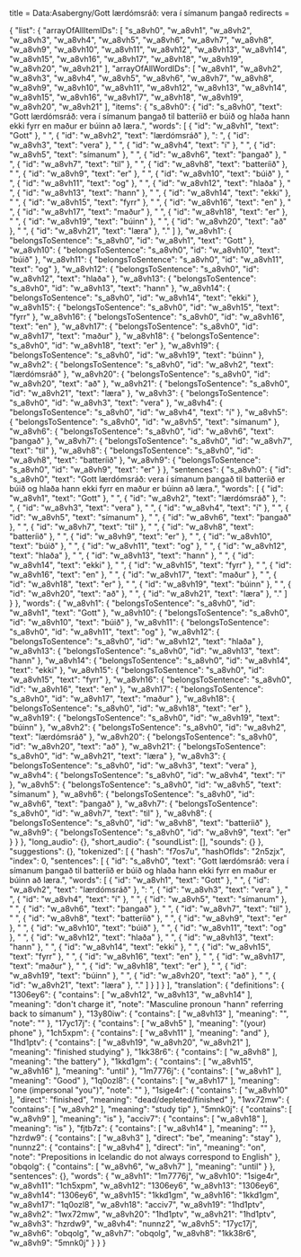 title = Data:Asabergny/Gott lærdómsráð: vera í símanum þangað
redirects =
>>>>

{
    "list": {
        "arrayOfAllItemIDs": [
            "s_a8vh0",
            "w_a8vh1",
            "w_a8vh2",
            "w_a8vh3",
            "w_a8vh4",
            "w_a8vh5",
            "w_a8vh6",
            "w_a8vh7",
            "w_a8vh8",
            "w_a8vh9",
            "w_a8vh10",
            "w_a8vh11",
            "w_a8vh12",
            "w_a8vh13",
            "w_a8vh14",
            "w_a8vh15",
            "w_a8vh16",
            "w_a8vh17",
            "w_a8vh18",
            "w_a8vh19",
            "w_a8vh20",
            "w_a8vh21"
        ],
        "arrayOfAllWordIDs": [
            "w_a8vh1",
            "w_a8vh2",
            "w_a8vh3",
            "w_a8vh4",
            "w_a8vh5",
            "w_a8vh6",
            "w_a8vh7",
            "w_a8vh8",
            "w_a8vh9",
            "w_a8vh10",
            "w_a8vh11",
            "w_a8vh12",
            "w_a8vh13",
            "w_a8vh14",
            "w_a8vh15",
            "w_a8vh16",
            "w_a8vh17",
            "w_a8vh18",
            "w_a8vh19",
            "w_a8vh20",
            "w_a8vh21"
        ],
        "items": {
            "s_a8vh0": {
                "id": "s_a8vh0",
                "text": "Gott lærdómsráð: vera í símanum þangað til batteríið er búið og hlaða hann ekki fyrr en maður er búinn að læra.",
                "words": [
                    {
                        "id": "w_a8vh1",
                        "text": "Gott"
                    },
                    " ",
                    {
                        "id": "w_a8vh2",
                        "text": "lærdómsráð"
                    },
                    ": ",
                    {
                        "id": "w_a8vh3",
                        "text": "vera"
                    },
                    " ",
                    {
                        "id": "w_a8vh4",
                        "text": "í"
                    },
                    " ",
                    {
                        "id": "w_a8vh5",
                        "text": "símanum"
                    },
                    " ",
                    {
                        "id": "w_a8vh6",
                        "text": "þangað"
                    },
                    " ",
                    {
                        "id": "w_a8vh7",
                        "text": "til"
                    },
                    " ",
                    {
                        "id": "w_a8vh8",
                        "text": "batteríið"
                    },
                    " ",
                    {
                        "id": "w_a8vh9",
                        "text": "er"
                    },
                    " ",
                    {
                        "id": "w_a8vh10",
                        "text": "búið"
                    },
                    " ",
                    {
                        "id": "w_a8vh11",
                        "text": "og"
                    },
                    " ",
                    {
                        "id": "w_a8vh12",
                        "text": "hlaða"
                    },
                    " ",
                    {
                        "id": "w_a8vh13",
                        "text": "hann"
                    },
                    " ",
                    {
                        "id": "w_a8vh14",
                        "text": "ekki"
                    },
                    " ",
                    {
                        "id": "w_a8vh15",
                        "text": "fyrr"
                    },
                    " ",
                    {
                        "id": "w_a8vh16",
                        "text": "en"
                    },
                    " ",
                    {
                        "id": "w_a8vh17",
                        "text": "maður"
                    },
                    " ",
                    {
                        "id": "w_a8vh18",
                        "text": "er"
                    },
                    " ",
                    {
                        "id": "w_a8vh19",
                        "text": "búinn"
                    },
                    " ",
                    {
                        "id": "w_a8vh20",
                        "text": "að"
                    },
                    " ",
                    {
                        "id": "w_a8vh21",
                        "text": "læra"
                    },
                    "."
                ]
            },
            "w_a8vh1": {
                "belongsToSentence": "s_a8vh0",
                "id": "w_a8vh1",
                "text": "Gott"
            },
            "w_a8vh10": {
                "belongsToSentence": "s_a8vh0",
                "id": "w_a8vh10",
                "text": "búið"
            },
            "w_a8vh11": {
                "belongsToSentence": "s_a8vh0",
                "id": "w_a8vh11",
                "text": "og"
            },
            "w_a8vh12": {
                "belongsToSentence": "s_a8vh0",
                "id": "w_a8vh12",
                "text": "hlaða"
            },
            "w_a8vh13": {
                "belongsToSentence": "s_a8vh0",
                "id": "w_a8vh13",
                "text": "hann"
            },
            "w_a8vh14": {
                "belongsToSentence": "s_a8vh0",
                "id": "w_a8vh14",
                "text": "ekki"
            },
            "w_a8vh15": {
                "belongsToSentence": "s_a8vh0",
                "id": "w_a8vh15",
                "text": "fyrr"
            },
            "w_a8vh16": {
                "belongsToSentence": "s_a8vh0",
                "id": "w_a8vh16",
                "text": "en"
            },
            "w_a8vh17": {
                "belongsToSentence": "s_a8vh0",
                "id": "w_a8vh17",
                "text": "maður"
            },
            "w_a8vh18": {
                "belongsToSentence": "s_a8vh0",
                "id": "w_a8vh18",
                "text": "er"
            },
            "w_a8vh19": {
                "belongsToSentence": "s_a8vh0",
                "id": "w_a8vh19",
                "text": "búinn"
            },
            "w_a8vh2": {
                "belongsToSentence": "s_a8vh0",
                "id": "w_a8vh2",
                "text": "lærdómsráð"
            },
            "w_a8vh20": {
                "belongsToSentence": "s_a8vh0",
                "id": "w_a8vh20",
                "text": "að"
            },
            "w_a8vh21": {
                "belongsToSentence": "s_a8vh0",
                "id": "w_a8vh21",
                "text": "læra"
            },
            "w_a8vh3": {
                "belongsToSentence": "s_a8vh0",
                "id": "w_a8vh3",
                "text": "vera"
            },
            "w_a8vh4": {
                "belongsToSentence": "s_a8vh0",
                "id": "w_a8vh4",
                "text": "í"
            },
            "w_a8vh5": {
                "belongsToSentence": "s_a8vh0",
                "id": "w_a8vh5",
                "text": "símanum"
            },
            "w_a8vh6": {
                "belongsToSentence": "s_a8vh0",
                "id": "w_a8vh6",
                "text": "þangað"
            },
            "w_a8vh7": {
                "belongsToSentence": "s_a8vh0",
                "id": "w_a8vh7",
                "text": "til"
            },
            "w_a8vh8": {
                "belongsToSentence": "s_a8vh0",
                "id": "w_a8vh8",
                "text": "batteríið"
            },
            "w_a8vh9": {
                "belongsToSentence": "s_a8vh0",
                "id": "w_a8vh9",
                "text": "er"
            }
        },
        "sentences": {
            "s_a8vh0": {
                "id": "s_a8vh0",
                "text": "Gott lærdómsráð: vera í símanum þangað til batteríið er búið og hlaða hann ekki fyrr en maður er búinn að læra.",
                "words": [
                    {
                        "id": "w_a8vh1",
                        "text": "Gott"
                    },
                    " ",
                    {
                        "id": "w_a8vh2",
                        "text": "lærdómsráð"
                    },
                    ": ",
                    {
                        "id": "w_a8vh3",
                        "text": "vera"
                    },
                    " ",
                    {
                        "id": "w_a8vh4",
                        "text": "í"
                    },
                    " ",
                    {
                        "id": "w_a8vh5",
                        "text": "símanum"
                    },
                    " ",
                    {
                        "id": "w_a8vh6",
                        "text": "þangað"
                    },
                    " ",
                    {
                        "id": "w_a8vh7",
                        "text": "til"
                    },
                    " ",
                    {
                        "id": "w_a8vh8",
                        "text": "batteríið"
                    },
                    " ",
                    {
                        "id": "w_a8vh9",
                        "text": "er"
                    },
                    " ",
                    {
                        "id": "w_a8vh10",
                        "text": "búið"
                    },
                    " ",
                    {
                        "id": "w_a8vh11",
                        "text": "og"
                    },
                    " ",
                    {
                        "id": "w_a8vh12",
                        "text": "hlaða"
                    },
                    " ",
                    {
                        "id": "w_a8vh13",
                        "text": "hann"
                    },
                    " ",
                    {
                        "id": "w_a8vh14",
                        "text": "ekki"
                    },
                    " ",
                    {
                        "id": "w_a8vh15",
                        "text": "fyrr"
                    },
                    " ",
                    {
                        "id": "w_a8vh16",
                        "text": "en"
                    },
                    " ",
                    {
                        "id": "w_a8vh17",
                        "text": "maður"
                    },
                    " ",
                    {
                        "id": "w_a8vh18",
                        "text": "er"
                    },
                    " ",
                    {
                        "id": "w_a8vh19",
                        "text": "búinn"
                    },
                    " ",
                    {
                        "id": "w_a8vh20",
                        "text": "að"
                    },
                    " ",
                    {
                        "id": "w_a8vh21",
                        "text": "læra"
                    },
                    "."
                ]
            }
        },
        "words": {
            "w_a8vh1": {
                "belongsToSentence": "s_a8vh0",
                "id": "w_a8vh1",
                "text": "Gott"
            },
            "w_a8vh10": {
                "belongsToSentence": "s_a8vh0",
                "id": "w_a8vh10",
                "text": "búið"
            },
            "w_a8vh11": {
                "belongsToSentence": "s_a8vh0",
                "id": "w_a8vh11",
                "text": "og"
            },
            "w_a8vh12": {
                "belongsToSentence": "s_a8vh0",
                "id": "w_a8vh12",
                "text": "hlaða"
            },
            "w_a8vh13": {
                "belongsToSentence": "s_a8vh0",
                "id": "w_a8vh13",
                "text": "hann"
            },
            "w_a8vh14": {
                "belongsToSentence": "s_a8vh0",
                "id": "w_a8vh14",
                "text": "ekki"
            },
            "w_a8vh15": {
                "belongsToSentence": "s_a8vh0",
                "id": "w_a8vh15",
                "text": "fyrr"
            },
            "w_a8vh16": {
                "belongsToSentence": "s_a8vh0",
                "id": "w_a8vh16",
                "text": "en"
            },
            "w_a8vh17": {
                "belongsToSentence": "s_a8vh0",
                "id": "w_a8vh17",
                "text": "maður"
            },
            "w_a8vh18": {
                "belongsToSentence": "s_a8vh0",
                "id": "w_a8vh18",
                "text": "er"
            },
            "w_a8vh19": {
                "belongsToSentence": "s_a8vh0",
                "id": "w_a8vh19",
                "text": "búinn"
            },
            "w_a8vh2": {
                "belongsToSentence": "s_a8vh0",
                "id": "w_a8vh2",
                "text": "lærdómsráð"
            },
            "w_a8vh20": {
                "belongsToSentence": "s_a8vh0",
                "id": "w_a8vh20",
                "text": "að"
            },
            "w_a8vh21": {
                "belongsToSentence": "s_a8vh0",
                "id": "w_a8vh21",
                "text": "læra"
            },
            "w_a8vh3": {
                "belongsToSentence": "s_a8vh0",
                "id": "w_a8vh3",
                "text": "vera"
            },
            "w_a8vh4": {
                "belongsToSentence": "s_a8vh0",
                "id": "w_a8vh4",
                "text": "í"
            },
            "w_a8vh5": {
                "belongsToSentence": "s_a8vh0",
                "id": "w_a8vh5",
                "text": "símanum"
            },
            "w_a8vh6": {
                "belongsToSentence": "s_a8vh0",
                "id": "w_a8vh6",
                "text": "þangað"
            },
            "w_a8vh7": {
                "belongsToSentence": "s_a8vh0",
                "id": "w_a8vh7",
                "text": "til"
            },
            "w_a8vh8": {
                "belongsToSentence": "s_a8vh0",
                "id": "w_a8vh8",
                "text": "batteríið"
            },
            "w_a8vh9": {
                "belongsToSentence": "s_a8vh0",
                "id": "w_a8vh9",
                "text": "er"
            }
        }
    },
    "long_audio": {},
    "short_audio": {
        "soundList": [],
        "sounds": {}
    },
    "suggestions": {},
    "tokenized": [
        {
            "hash": "f7os7u",
            "hashOfIds": "2n5zjx",
            "index": 0,
            "sentences": [
                {
                    "id": "s_a8vh0",
                    "text": "Gott lærdómsráð: vera í símanum þangað til batteríið er búið og hlaða hann ekki fyrr en maður er búinn að læra.",
                    "words": [
                        {
                            "id": "w_a8vh1",
                            "text": "Gott"
                        },
                        " ",
                        {
                            "id": "w_a8vh2",
                            "text": "lærdómsráð"
                        },
                        ": ",
                        {
                            "id": "w_a8vh3",
                            "text": "vera"
                        },
                        " ",
                        {
                            "id": "w_a8vh4",
                            "text": "í"
                        },
                        " ",
                        {
                            "id": "w_a8vh5",
                            "text": "símanum"
                        },
                        " ",
                        {
                            "id": "w_a8vh6",
                            "text": "þangað"
                        },
                        " ",
                        {
                            "id": "w_a8vh7",
                            "text": "til"
                        },
                        " ",
                        {
                            "id": "w_a8vh8",
                            "text": "batteríið"
                        },
                        " ",
                        {
                            "id": "w_a8vh9",
                            "text": "er"
                        },
                        " ",
                        {
                            "id": "w_a8vh10",
                            "text": "búið"
                        },
                        " ",
                        {
                            "id": "w_a8vh11",
                            "text": "og"
                        },
                        " ",
                        {
                            "id": "w_a8vh12",
                            "text": "hlaða"
                        },
                        " ",
                        {
                            "id": "w_a8vh13",
                            "text": "hann"
                        },
                        " ",
                        {
                            "id": "w_a8vh14",
                            "text": "ekki"
                        },
                        " ",
                        {
                            "id": "w_a8vh15",
                            "text": "fyrr"
                        },
                        " ",
                        {
                            "id": "w_a8vh16",
                            "text": "en"
                        },
                        " ",
                        {
                            "id": "w_a8vh17",
                            "text": "maður"
                        },
                        " ",
                        {
                            "id": "w_a8vh18",
                            "text": "er"
                        },
                        " ",
                        {
                            "id": "w_a8vh19",
                            "text": "búinn"
                        },
                        " ",
                        {
                            "id": "w_a8vh20",
                            "text": "að"
                        },
                        " ",
                        {
                            "id": "w_a8vh21",
                            "text": "læra"
                        },
                        "."
                    ]
                }
            ]
        }
    ],
    "translation": {
        "definitions": {
            "1306ey6": {
                "contains": [
                    "w_a8vh12",
                    "w_a8vh13",
                    "w_a8vh14"
                ],
                "meaning": "don't charge it",
                "note": "Masculine pronoun \"hann\" referring back to símanum"
            },
            "13y80iw": {
                "contains": [
                    "w_a8vh13"
                ],
                "meaning": "",
                "note": ""
            },
            "17yc17j": {
                "contains": [
                    "w_a8vh5"
                ],
                "meaning": "(your) phone"
            },
            "1ch5xpm": {
                "contains": [
                    "w_a8vh11"
                ],
                "meaning": "and"
            },
            "1hd1ptv": {
                "contains": [
                    "w_a8vh19",
                    "w_a8vh20",
                    "w_a8vh21"
                ],
                "meaning": "finished studying"
            },
            "1kk38r6": {
                "contains": [
                    "w_a8vh8"
                ],
                "meaning": "the battery"
            },
            "1kkd1gm": {
                "contains": [
                    "w_a8vh15",
                    "w_a8vh16"
                ],
                "meaning": "until"
            },
            "1m7776j": {
                "contains": [
                    "w_a8vh1"
                ],
                "meaning": "Good"
            },
            "1q0ozl8": {
                "contains": [
                    "w_a8vh17"
                ],
                "meaning": "one (impersonal \"you\")",
                "note": ""
            },
            "1sige4r": {
                "contains": [
                    "w_a8vh10"
                ],
                "direct": "finished",
                "meaning": "dead/depleted/finished"
            },
            "1wx72mw": {
                "contains": [
                    "w_a8vh2"
                ],
                "meaning": "study tip"
            },
            "5mnk0j": {
                "contains": [
                    "w_a8vh9"
                ],
                "meaning": "is"
            },
            "acciv7": {
                "contains": [
                    "w_a8vh18"
                ],
                "meaning": "is"
            },
            "fjtb7z": {
                "contains": [
                    "w_a8vh14"
                ],
                "meaning": ""
            },
            "hzrdw9": {
                "contains": [
                    "w_a8vh3"
                ],
                "direct": "be",
                "meaning": "stay"
            },
            "nunnz2": {
                "contains": [
                    "w_a8vh4"
                ],
                "direct": "in",
                "meaning": "on",
                "note": "Prepositions in Icelandic do not always correspond to English"
            },
            "obqolg": {
                "contains": [
                    "w_a8vh6",
                    "w_a8vh7"
                ],
                "meaning": "until"
            }
        },
        "sentences": {},
        "words": {
            "w_a8vh1": "1m7776j",
            "w_a8vh10": "1sige4r",
            "w_a8vh11": "1ch5xpm",
            "w_a8vh12": "1306ey6",
            "w_a8vh13": "1306ey6",
            "w_a8vh14": "1306ey6",
            "w_a8vh15": "1kkd1gm",
            "w_a8vh16": "1kkd1gm",
            "w_a8vh17": "1q0ozl8",
            "w_a8vh18": "acciv7",
            "w_a8vh19": "1hd1ptv",
            "w_a8vh2": "1wx72mw",
            "w_a8vh20": "1hd1ptv",
            "w_a8vh21": "1hd1ptv",
            "w_a8vh3": "hzrdw9",
            "w_a8vh4": "nunnz2",
            "w_a8vh5": "17yc17j",
            "w_a8vh6": "obqolg",
            "w_a8vh7": "obqolg",
            "w_a8vh8": "1kk38r6",
            "w_a8vh9": "5mnk0j"
        }
    }
}